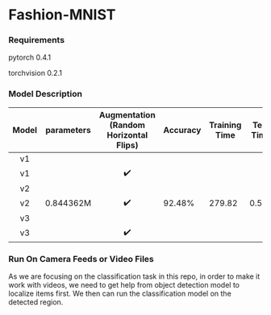 # Fashion-MNIST



### Requirements

pytorch 0.4.1

torchvision 0.2.1



### Model Description

| Model | parameters | Augmentation (Random Horizontal Flips) | Accuracy | Training Time | Test Time |
| :---: | ---------- | :------------------------------------: | -------- | ------------- | --------- |
|  v1   |            |                                        |          |               |           |
|  v1   |            |           :heavy_check_mark:           |          |               |           |
|  v2   |            |                                        |          |               |           |
|  v2   | 0.844362M  |           :heavy_check_mark:           | 92.48%   | 279.82        | 0.598     |
|  v3   |            |                                        |          |               |           |
|  v3   |            |           :heavy_check_mark:           |          |               |           |



### 



### Run On Camera Feeds or Video Files


As we are focusing on the classification task in this repo, in order to make it work with videos, we need to get help from object detection model to localize items first. We then can run the classification model on the detected region.

